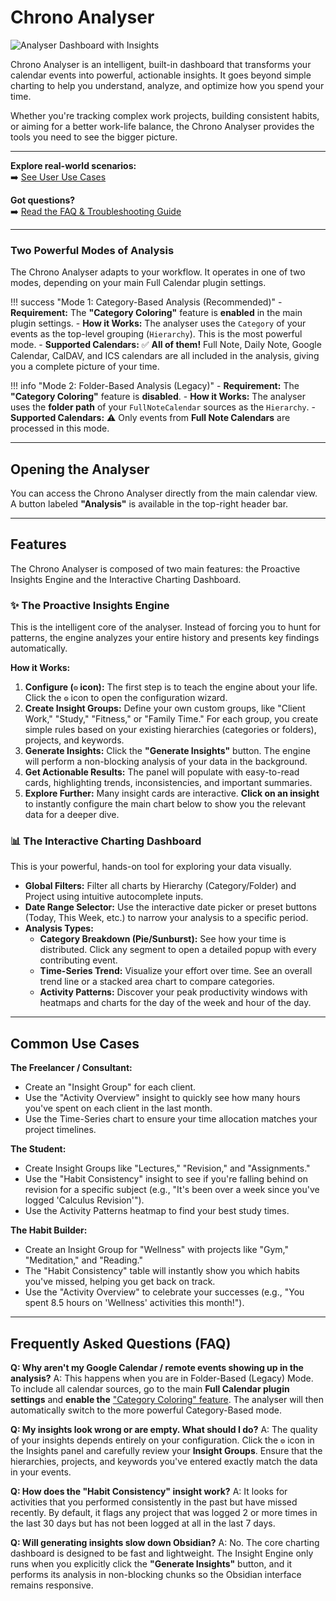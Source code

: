 # Chrono Analyser

![Analyser Dashboard with Insights](assets/ChronoAnalyser_Insights.png)

Chrono Analyser is an intelligent, built-in dashboard that transforms your calendar events into powerful, actionable insights. It goes beyond simple charting to help you understand, analyze, and optimize how you spend your time.

Whether you're tracking complex work projects, building consistent habits, or aiming for a better work-life balance, the Chrono Analyser provides the tools you need to see the bigger picture.

---

**Explore real-world scenarios:**  
➡️ [See User Use Cases](usecases.md)

**Got questions?**  
➡️ [Read the FAQ & Troubleshooting Guide](faq.md)

---

### Two Powerful Modes of Analysis

The Chrono Analyser adapts to your workflow. It operates in one of two modes, depending on your main Full Calendar plugin settings.

!!! success "Mode 1: Category-Based Analysis (Recommended)"
    -   **Requirement:** The **"Category Coloring"** feature is **enabled** in the main plugin settings.
    -   **How it Works:** The analyser uses the `Category` of your events as the top-level grouping (`Hierarchy`). This is the most powerful mode.
    -   **Supported Calendars:** ✅ **All of them!** Full Note, Daily Note, Google Calendar, CalDAV, and ICS calendars are all included in the analysis, giving you a complete picture of your time.

!!! info "Mode 2: Folder-Based Analysis (Legacy)"
    -   **Requirement:** The **"Category Coloring"** feature is **disabled**.
    -   **How it Works:** The analyser uses the **folder path** of your `FullNoteCalendar` sources as the `Hierarchy`.
    -   **Supported Calendars:** ⚠️ Only events from **Full Note Calendars** are processed in this mode.

---

## Opening the Analyser

You can access the Chrono Analyser directly from the main calendar view. A button labeled **"Analysis"** is available in the top-right header bar.

---

## Features

The Chrono Analyser is composed of two main features: the Proactive Insights Engine and the Interactive Charting Dashboard.

### ✨ The Proactive Insights Engine

This is the intelligent core of the analyser. Instead of forcing you to hunt for patterns, the engine analyzes your entire history and presents key findings automatically.

**How it Works:**

1.  **Configure (`⚙️` icon):** The first step is to teach the engine about your life. Click the `⚙️` icon to open the configuration wizard.
2.  **Create Insight Groups:** Define your own custom groups, like "Client Work," "Study," "Fitness," or "Family Time." For each group, you create simple rules based on your existing hierarchies (categories or folders), projects, and keywords.
3.  **Generate Insights:** Click the **"Generate Insights"** button. The engine will perform a non-blocking analysis of your data in the background.
4.  **Get Actionable Results:** The panel will populate with easy-to-read cards, highlighting trends, inconsistencies, and important summaries.
5.  **Explore Further:** Many insight cards are interactive. **Click on an insight** to instantly configure the main chart below to show you the relevant data for a deeper dive.

### 📊 The Interactive Charting Dashboard

This is your powerful, hands-on tool for exploring your data visually.

-   **Global Filters:** Filter all charts by Hierarchy (Category/Folder) and Project using intuitive autocomplete inputs.
-   **Date Range Selector:** Use the interactive date picker or preset buttons (Today, This Week, etc.) to narrow your analysis to a specific period.
-   **Analysis Types:**
    -   **Category Breakdown (Pie/Sunburst):** See how your time is distributed. Click any segment to open a detailed popup with every contributing event.
    -   **Time-Series Trend:** Visualize your effort over time. See an overall trend line or a stacked area chart to compare categories.
    -   **Activity Patterns:** Discover your peak productivity windows with heatmaps and charts for the day of the week and hour of the day.

---

## Common Use Cases

**The Freelancer / Consultant:**
-   Create an "Insight Group" for each client.
-   Use the "Activity Overview" insight to quickly see how many hours you've spent on each client in the last month.
-   Use the Time-Series chart to ensure your time allocation matches your project timelines.

**The Student:**
-   Create Insight Groups like "Lectures," "Revision," and "Assignments."
-   Use the "Habit Consistency" insight to see if you're falling behind on revision for a specific subject (e.g., "It's been over a week since you've logged 'Calculus Revision'").
-   Use the Activity Patterns heatmap to find your best study times.

**The Habit Builder:**
-   Create an Insight Group for "Wellness" with projects like "Gym," "Meditation," and "Reading."
-   The "Habit Consistency" table will instantly show you which habits you've missed, helping you get back on track.
-   Use the "Activity Overview" to celebrate your successes (e.g., "You spent 8.5 hours on 'Wellness' activities this month!").

---

## Frequently Asked Questions (FAQ)

**Q: Why aren't my Google Calendar / remote events showing up in the analysis?**
A: This happens when you are in Folder-Based (Legacy) Mode. To include all calendar sources, go to the main **Full Calendar plugin settings** and **enable the** ["Category Coloring" feature](events/categories.md). The analyser will then automatically switch to the more powerful Category-Based mode.

**Q: My insights look wrong or are empty. What should I do?**
A: The quality of your insights depends entirely on your configuration. Click the `⚙️` icon in the Insights panel and carefully review your **Insight Groups**. Ensure that the hierarchies, projects, and keywords you've entered exactly match the data in your events.

**Q: How does the "Habit Consistency" insight work?**
A: It looks for activities that you performed consistently in the past but have missed recently. By default, it flags any project that was logged 2 or more times in the last 30 days but has not been logged at all in the last 7 days.

**Q: Will generating insights slow down Obsidian?**
A: No. The core charting dashboard is designed to be fast and lightweight. The Insight Engine only runs when you explicitly click the **"Generate Insights"** button, and it performs its analysis in non-blocking chunks so the Obsidian interface remains responsive.
